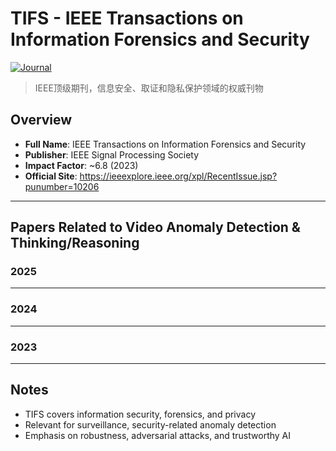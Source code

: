 # TIFS - IEEE Transactions on Information Forensics and Security

[![Journal](https://img.shields.io/badge/IEEE-TIFS-blue)](https://ieeexplore.ieee.org/xpl/RecentIssue.jsp?punumber=10206)

> IEEE顶级期刊，信息安全、取证和隐私保护领域的权威刊物

## Overview

- **Full Name**: IEEE Transactions on Information Forensics and Security
- **Publisher**: IEEE Signal Processing Society
- **Impact Factor**: ~6.8 (2023)
- **Official Site**: https://ieeexplore.ieee.org/xpl/RecentIssue.jsp?punumber=10206

---

## Papers Related to Video Anomaly Detection & Thinking/Reasoning

### 2025

<!-- Add papers here -->

---

### 2024

<!-- Add papers here -->

---

### 2023

<!-- Add papers here -->

---

## Notes

- TIFS covers information security, forensics, and privacy
- Relevant for surveillance, security-related anomaly detection
- Emphasis on robustness, adversarial attacks, and trustworthy AI
